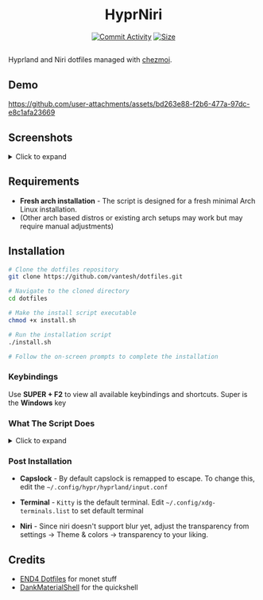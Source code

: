 <h1 align="center">HyprNiri</h1>
<div align="center">

<a href="https://github.com/Vantesh/dotfiles/commits/main/"><img alt="Commit Activity" src="https://img.shields.io/github/commit-activity/m/Vantesh/dotfiles/main?style=for-the-badge&logo=github&color=F2CDCD&logoColor=D9E0EE&labelColor=302D41"/></a>
<a href="https://github.com/Vantesh/dotfiles"><img alt="Size" src="https://img.shields.io/github/repo-size/Vantesh/dotfiles?style=for-the-badge&logo=discord&color=DDB6F2&logoColor=D9E0EE&labelColor=302D41"></a>

</div>

##

Hyprland and Niri dotfiles managed with [chezmoi](https://github.com/twpayne/chezmoi).

## Demo

https://github.com/user-attachments/assets/bd263e88-f2b6-477a-97dc-e8c1afa23669

## Screenshots

<details>
<summary>Click to expand</summary>
<img width="1920" height="1080" alt="Image" src="https://github.com/user-attachments/assets/e21a6d4d-f885-4eab-842d-e178f580c2d9" />

<img width="1920" height="1080" alt="Image" src="https://github.com/user-attachments/assets/34511907-02ce-461f-a83e-c44478e45d4f" />

<img width="1920" height="1080" alt="Image" src="https://github.com/user-attachments/assets/a15b55ca-2017-403d-9eea-9a87f3b2a654" />

<img width="1921" height="1080" alt="Image" src="https://github.com/user-attachments/assets/d3be0e12-8798-4ede-949b-e15fe3cf0762" />

<img width="1920" height="1080" alt="Image" src="https://github.com/user-attachments/assets/69c53c38-0a6c-45db-9f5b-070f5c7117b3" />

<img width="1920" height="1080" alt="Image" src="https://github.com/user-attachments/assets/17a301e1-1f64-48eb-b053-d7baf2634830" />

<img width="1921" height="1044" alt="Image" src="https://github.com/user-attachments/assets/190724a6-ac40-4e2d-8fb0-6b0349166ea8" />

<img width="1857" height="1021" alt="Image" src="https://github.com/user-attachments/assets/304c5803-05ec-4036-8fc8-f2cba922f56b" />

<img width="1921" height="1079" alt="Image" src="https://github.com/user-attachments/assets/a3c36b91-b11d-4b54-9200-3384daee3544" />

</details>

## Requirements

- **Fresh arch installation** - The script is designed for a fresh minimal Arch Linux installation.
- (Other arch based distros or existing arch setups may work but may require manual adjustments)

## Installation

```bash
# Clone the dotfiles repository
git clone https://github.com/vantesh/dotfiles.git

# Navigate to the cloned directory
cd dotfiles

# Make the install script executable
chmod +x install.sh

# Run the installation script
./install.sh

# Follow the on-screen prompts to complete the installation
```

### Keybindings

Use **SUPER + F2** to view all available keybindings and shortcuts.
Super is the **Windows** key

### What The Script Does

<details>
<summary>Click to expand</summary>

- **System Configuration** - Configures sudo, pacman, and installs AUR helper(paru/yay)
- **Dependencies** - Installs core packages and GPU drivers
- **Services** - Configures system services and settings
- **Theming** - Sets up fonts, cursors, and visual themes
- **Dotfiles** - Applies configuration files
- **Shell Setup** - Configures ZSH/Fish
- **Snapshots** - Sets up Snapper for BTRFS (optional)
- **Bootloader** - Configures GRUB or limine theme (optional)
- **Laptop Tweaks** - Applies laptop-specific optimizations if detected

</details>

### Post Installation

- **Capslock** - By default capslock is remapped to escape. To change this, edit the `~/.config/hypr/hyprland/input.conf`

- **Terminal** - `Kitty` is the default terminal. Edit `~/.config/xdg-terminals.list` to set default terminal

- **Niri** - Since niri doesn't support blur yet, adjust the transparency from settings → Theme & colors → transparency to your liking.

## Credits

- [END4 Dotfiles](https://github.com/end-4/dots-hyprland) for monet stuff
- [DankMaterialShell](https://github.com/AvengeMedia/DankMaterialShell) for the quickshell
